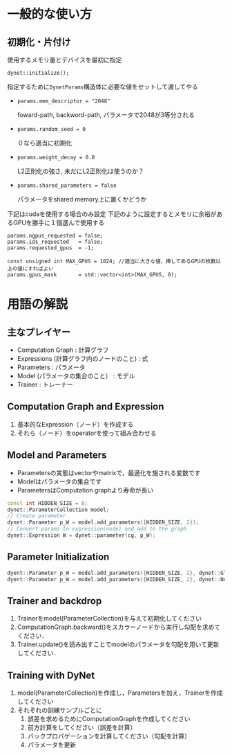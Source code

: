 # 一般的な使い方

## 初期化・片付け

使用するメモリ量とデバイスを最初に指定

```
dynet::initialize();
```

指定するために`DynetParams`構造体に必要な値をセットして渡してやる

- `params.mem_descriptor = "2048"`

	foward-path, backword-path, パラメータで2048が3等分される

- `params.random_seed = 0`
	
	０なら適当に初期化

- `params.weight_decay = 0.0`

	L2正則化の強さ, 未だにL2正則化は使うのか？

- `params.shared_parameters = false`

	パラメータをshared memory上に置くかどうか

下記はcudaを使用する場合のみ設定
下記のように設定するとメモリに余裕があるGPUを勝手に１個選んで使用する

```
params.ngpus_requested = false;
params.ids_requested   = false;
params.requested_gpus  = -1;

const unsigned int MAX_GPUS = 1024;	//適当に大きな値，挿してあるGPUの枚数以上の値にすればよい
params.gpus_mask       = std::vector<int>(MAX_GPUS, 0);
```

# 用語の解説

## 主なプレイヤー
 
- Computation Graph : 計算グラフ
- Expressions (計算グラフ内のノードのこと) : 式
- Parameters : パラメータ
- Model (パラメータの集合のこと） : モデル
- Trainer : トレーナー

## Computation Graph and Expression

1. 基本的なExpression（ノード）を作成する
2. それら（ノード）をoperatorを使って組み合わせる

## Model and Parameters

- Parametersの実態はvectorやmatrixで，最適化を施される変数です
- Modelはパラメータの集合です
- ParametersはComputation graphより寿命が長い

```C++
const int HIDDEN_SIZE = 8;
dynet::ParameterCollection model;
// Create parameter
dynet::Parameter p_W = model.add_parameters({HIDDEN_SIZE, 2});
// Convert params to expression(node) and add to the graph
dynet::Expression W = dynet::parameter(cg, p_W);
```

## Parameter Initialization

```c++
dyent::Parameter p_W = model.add_parameters({HIDDEN_SIZE, 2}, dynet::GlorotInitializer());
dyent::Parameter p_W = model.add_parameters({HIDDEN_SIZE, 2}, dynet::NormalInitializer(0,1));
```

## Trainer and backdrop

1. Trainerをmodel(ParameterCollection)を与えて初期化してください
2. ComputationGraph.backward()をスカラーノードから実行し勾配を求めてください．
3. Trainer.update()を読み出すことでmodelのパラメータを勾配を用いて更新してください．

## Training with DyNet

1. model(ParameterCollection)を作成し，Parametersを加え，Trainerを作成してください
2. それぞれの訓練サンプルごとに
	1. 誤差を求めるためにComputationGraphを作成してください
	2. 前方計算をしてください（誤差を計算）
	3. バックプロパゲーションを計算してください（勾配を計算）
	4. パラメータを更新


